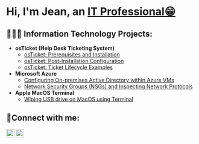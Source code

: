<h1>Hi, I'm Jean, an <a href="https://linkedin.com/in/jeannoel0716">IT Professional😁</a></h1>

<h2>👨🏾‍💻 Information Technology Projects:</h2>

- <b>osTicket (Help Desk Ticketing System)</b>
  - [osTicket: Prerequisites and Installation](https://github.com/JeanNoel98/OS-Ticket-installation)
  - [osTicket: Post-Installation Configuration](https://github.com/JeanNoel98/osTicket-Post-Installation-Configuration)
  - [osTicket: Ticket Lifecycle Examples](https://github.com/JeanNoel98/osTicket-Ticket-Lifecycle)
- <b>Microsoft Azure</b>
  - [Configuring On-premises Active Directory within Azure VMs](https://github.com/JeanNoel98/Configuring-On-premises-Active-Directory-within-Azure-VMs/blob/main/README.md)
  - [Network Security Groups (NSGs) and Inspecting Network Protocols](https://github.com/joshmadakorcc/azure-network-protocols)
- <b>Apple MacOS Terminal</b>
  - [Wiping USB drive on MacOS using Terminal](https://github.com/joshmadakorcc/configure-ad)
  
<h2>🤳Connect with me:</h2>

[<img align="left" alt="Jean | LinkedIn" width="22px" src="https://cdn.jsdelivr.net/npm/simple-icons@v3/icons/linkedin.svg" />][linkedin]
[<img align="left" alt="Jean | Instagram" width="22px" src="https://cdn.jsdelivr.net/npm/simple-icons@v3/icons/instagram.svg" />][instagram]

[instagram]: https://www.instagram.com/official.noxl
[linkedin]: https://linkedin.com/in/jeannoel0716
